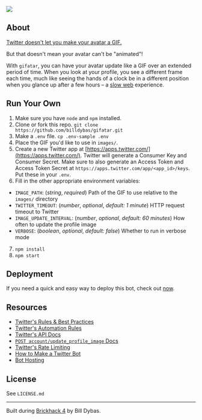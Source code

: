 ![](https://user-images.githubusercontent.com/13719429/35479625-0b0da026-03ca-11e8-9d93-aa93dc32b713.png)

## About

[Twitter doesn't let you make your avatar a GIF.](https://www.buzzfeed.com/katienotopoulos/the-real-reason-twitter-doesnt-allow-gif-avatars)

But that doesn't mean your avatar can't be "animated"!

With `gifatar`, you can have your avatar update like a GIF over an extended period of time. When you look at your profile, you see a different frame each time, much like seeing the hands of a clock be in a different position when you glance up after a few hours – a [slow web](https://jackcheng.com/the-slow-web/) experience.

## Run Your Own

1. Make sure you have `node` and `npm` installed.
2. Clone or fork this repo. `git clone https://github.com/billdybas/gifatar.git`
3. Make a `.env` file. `cp .env-sample .env`
4. Place the GIF you'd like to use in `images/`.
5. Create a new Twitter app at [https://apps.twitter.com/](https://apps.twitter.com/). Twitter will generate a Consumer Key and Consumer Secret. Make sure to also generate an Access Token and Access Token Secret at `https://apps.twitter.com/app/<app_id>/keys`. Put these in your `.env`.
6. Fill in the other appropriate environment variables:
  - `IMAGE_PATH`: (_string_, _required_) Path of the GIF to use relative to the `images/` directory
  - `TWITTER_TIMEOUT`: (_number_, _optional_, _default: 1 minute_) HTTP request timeout to Twitter
  - `IMAGE_UPDATE_INTERVAL`: (_number_, _optional_, _default: 60 minutes_) How often to update the profile image
  - `VERBOSE`: (_boolean_, _optional_, _default: false_) Whether to run in verbose mode
7. `npm install`
8. `npm start`

## Deployment

If you need a quick and easy way to deploy this bot, check out [now](https://zeit.co/now).

## Resources

- [Twitter's Rules & Best Practices](https://help.twitter.com/en/rules-and-policies/twitter-rules-and-best-practices)
- [Twitter's Automation Rules](https://help.twitter.com/en/rules-and-policies/twitter-automation)
- [Twitter's API Docs](https://developer.twitter.com/en/docs)
- [`POST account/update_profile_image` Docs](https://developer.twitter.com/en/docs/accounts-and-users/manage-account-settings/api-reference/post-account-update_profile_image)
- [Twitter's Rate Limiting](https://developer.twitter.com/en/docs/basics/rate-limiting)
- [How to Make a Twitter Bot](https://botwiki.org/tutorials/how-to-make-a-twitter-bot-definitive-guide/)
- [Bot Hosting](https://botwiki.org/tutorials/bot-hosting/)

## License

See `LICENSE.md`

---

Built during [Brickhack 4](https://brickhack.io) by Bill Dybas.
